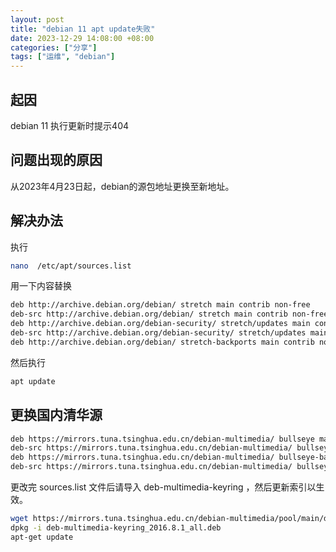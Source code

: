 ```yaml
---
layout: post
title: "debian 11 apt update失败"
date: 2023-12-29 14:08:00 +08:00
categories: ["分享"]
tags: ["运维", "debian"]
---
```


## 起因
debian 11  执行更新时提示404
## 问题出现的原因
从2023年4月23日起，debian的源包地址更换至新地址。
## 解决办法
执行
```bash
nano  /etc/apt/sources.list
```
用一下内容替换
```bash
deb http://archive.debian.org/debian/ stretch main contrib non-free
deb-src http://archive.debian.org/debian/ stretch main contrib non-free
deb http://archive.debian.org/debian-security/ stretch/updates main contrib non-free
deb-src http://archive.debian.org/debian-security/ stretch/updates main contrib non-free
deb http://archive.debian.org/debian/ stretch-backports main contrib non-free
```
然后执行
```bash
apt update
```
## 更换国内清华源
```bash
deb https://mirrors.tuna.tsinghua.edu.cn/debian-multimedia/ bullseye main non-free
deb-src https://mirrors.tuna.tsinghua.edu.cn/debian-multimedia/ bullseye main non-free
deb https://mirrors.tuna.tsinghua.edu.cn/debian-multimedia/ bullseye-backports main
deb-src https://mirrors.tuna.tsinghua.edu.cn/debian-multimedia/ bullseye-backports main
```
更改完 sources.list 文件后请导入 deb-multimedia-keyring ，然后更新索引以生效。
```bash
wget https://mirrors.tuna.tsinghua.edu.cn/debian-multimedia/pool/main/d/deb-multimedia-keyring/deb-multimedia-keyring_2016.8.1_all.deb
dpkg -i deb-multimedia-keyring_2016.8.1_all.deb
apt-get update
```